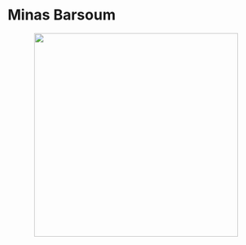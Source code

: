 #                                                    Minas Barsoum
<p align="center">
<img src="https://user-images.githubusercontent.com/60366288/76112912-c3106f00-5fa8-11ea-9b1f-be5811854359.JPG" width="400">
</p>
